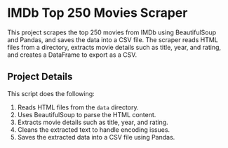 # IMDb Top 250 Movies Scraper

This project scrapes the top 250 movies from IMDb using BeautifulSoup and Pandas, and saves the data into a CSV file. The scraper reads HTML files from a directory, extracts movie details such as title, year, and rating, and creates a DataFrame to export as a CSV.


## Project Details

This script does the following:
1. Reads HTML files from the `data` directory.
2. Uses BeautifulSoup to parse the HTML content.
3. Extracts movie details such as title, year, and rating.
4. Cleans the extracted text to handle encoding issues.
5. Saves the extracted data into a CSV file using Pandas.
